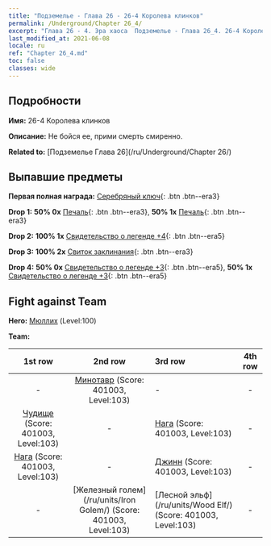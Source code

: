 ```yaml
---
title: "Подземелье - Глава 26 - 26-4 Королева клинков"
permalink: /Underground/Chapter 26_4/
excerpt: "Глава 26 - 4. Эра хаоса  Подземелье - Глава 26_4. 26-4 Королева клинков"
last_modified_at: 2021-06-08
locale: ru
ref: "Chapter 26_4.md"
toc: false
classes: wide
---
```


## Подробности

 **Имя:** 26-4 Королева клинков

 **Описание:** Не бойся ее, прими смерть смиренно.

 **Related to:** [Подземелье Глава 26](/ru/Underground/Chapter 26/)

## Выпавшие предметы

 **Первая полная награда:** [Серебряный ключ](/ItemsRU/con_693/){: .btn .btn--era3}

 **Drop 1:** **50% 0x** [Печаль](/ItemsRU/her_458/){: .btn .btn--era3}, **50% 1x** [Печаль](/ItemsRU/her_458/){: .btn .btn--era3}

 **Drop 2:** **100% 1x** [Свидетельство о легенде +4](/ItemsRU/mat_95/){: .btn .btn--era5}

 **Drop 3:** **100% 2x** [Свиток заклинания](/ItemsRU/con_694/){: .btn .btn--era3}

 **Drop 4:** **50% 0x** [Свидетельство о легенде +3](/ItemsRU/mat_88/){: .btn .btn--era5}, **50% 1x** [Свидетельство о легенде +3](/ItemsRU/mat_88/){: .btn .btn--era5}


## Fight against Team
 **Hero:** [Мюллих](/ru/heroes/Mullich/) (Level:100)

 **Team:**


  | 1st row | 2nd row | 3rd row | 4th row |
  |:----:|:----:|:----|:----:|
  | - | [Минотавр](/ru/units/Minotaur/) (Score: 401003, Level:103)  | - | - |
  | [Чудище](/ru/units/Behemoth/) (Score: 401003, Level:103)  | - | [Нага](/ru/units/Naga/) (Score: 401003, Level:103)  | - |
  | [Нага](/ru/units/Naga/) (Score: 401003, Level:103)  | - | [Джинн](/ru/units/Genie/) (Score: 401003, Level:103)  | - |
  | - | [Железный голем](/ru/units/Iron Golem/) (Score: 401003, Level:103)  | [Лесной эльф](/ru/units/Wood Elf/) (Score: 401003, Level:103)  | - |


